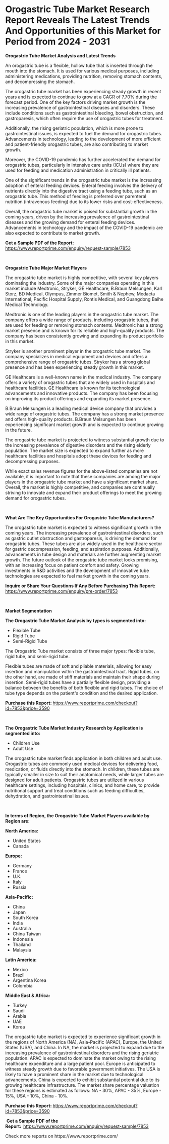 <p><h1>Orogastric Tube Market Research Report Reveals The Latest Trends And Opportunities of this Market for Period from 2024 - 2031</h1></p><p><strong>Orogastric Tube Market Analysis and Latest Trends</strong></p>
<p><p>An orogastric tube is a flexible, hollow tube that is inserted through the mouth into the stomach. It is used for various medical purposes, including administering medications, providing nutrition, removing stomach contents, and decompressing the stomach.</p><p>The orogastric tube market has been experiencing steady growth in recent years and is expected to continue to grow at a CAGR of 7.70% during the forecast period. One of the key factors driving market growth is the increasing prevalence of gastrointestinal diseases and disorders. These include conditions such as gastrointestinal bleeding, bowel obstruction, and gastroparesis, which often require the use of orogastric tubes for treatment.</p><p>Additionally, the rising geriatric population, which is more prone to gastrointestinal issues, is expected to fuel the demand for orogastric tubes. Advancements in technology, leading to the development of more efficient and patient-friendly orogastric tubes, are also contributing to market growth.</p><p>Moreover, the COVID-19 pandemic has further accelerated the demand for orogastric tubes, particularly in intensive care units (ICUs) where they are used for feeding and medication administration in critically ill patients.</p><p>One of the significant trends in the orogastric tube market is the increasing adoption of enteral feeding devices. Enteral feeding involves the delivery of nutrients directly into the digestive tract using a feeding tube, such as an orogastric tube. This method of feeding is preferred over parenteral nutrition (intravenous feeding) due to its lower risks and cost-effectiveness.</p><p>Overall, the orogastric tube market is poised for substantial growth in the coming years, driven by the increasing prevalence of gastrointestinal diseases and the growing demand for enteral feeding devices. Advancements in technology and the impact of the COVID-19 pandemic are also expected to contribute to market growth.</p></p>
<p><strong>Get a Sample PDF of the Report:&nbsp;</strong> <a href="https://www.reportprime.com/enquiry/request-sample/7853">https://www.reportprime.com/enquiry/request-sample/7853</a></p>
<p>&nbsp;</p>
<p><strong>Orogastric Tube Major Market Players</strong></p>
<p><p>The orogastric tube market is highly competitive, with several key players dominating the industry. Some of the major companies operating in this market include Medtronic, Stryker, GE Healthcare, B.Braun Melsungen, Karl Storz, BD Medical, Olympus, Zimmer Biomet, Smith & Nephew, Medacta International, Pacific Hospital Supply, Rontis Medical, and Guangdong Baihe Medical Technology.</p><p>Medtronic is one of the leading players in the orogastric tube market. The company offers a wide range of products, including orogastric tubes, that are used for feeding or removing stomach contents. Medtronic has a strong market presence and is known for its reliable and high-quality products. The company has been consistently growing and expanding its product portfolio in this market.</p><p>Stryker is another prominent player in the orogastric tube market. The company specializes in medical equipment and devices and offers a comprehensive range of orogastric tubes. Stryker has a strong global presence and has been experiencing steady growth in this market.</p><p>GE Healthcare is a well-known name in the medical industry. The company offers a variety of orogastric tubes that are widely used in hospitals and healthcare facilities. GE Healthcare is known for its technological advancements and innovative products. The company has been focusing on improving its product offerings and expanding its market presence.</p><p>B.Braun Melsungen is a leading medical device company that provides a wide range of orogastric tubes. The company has a strong market presence and offers high-quality products. B.Braun Melsungen has been experiencing significant market growth and is expected to continue growing in the future.</p><p>The orogastric tube market is projected to witness substantial growth due to the increasing prevalence of digestive disorders and the rising elderly population. The market size is expected to expand further as more healthcare facilities and hospitals adopt these devices for feeding and decompressing purposes.</p><p>While exact sales revenue figures for the above-listed companies are not available, it is important to note that these companies are among the major players in the orogastric tube market and have a significant market share. Overall, the market is highly competitive, and companies are continually striving to innovate and expand their product offerings to meet the growing demand for orogastric tubes.</p></p>
<p>&nbsp;</p>
<p><strong>What Are The Key Opportunities For Orogastric Tube Manufacturers?</strong></p>
<p><p>The orogastric tube market is expected to witness significant growth in the coming years. The increasing prevalence of gastrointestinal disorders, such as gastric outlet obstruction and gastroparesis, is driving the demand for orogastric tubes. These tubes are also widely used in the healthcare sector for gastric decompression, feeding, and aspiration purposes. Additionally, advancements in tube design and materials are further augmenting market growth. The future outlook of the orogastric tube market looks promising, with an increasing focus on patient comfort and safety. Growing investments in R&D activities and the development of innovative tube technologies are expected to fuel market growth in the coming years.</p></p>
<p><strong>Inquire or Share Your Questions If Any Before Purchasing This Report:</strong> <a href="https://www.reportprime.com/enquiry/pre-order/7853">https://www.reportprime.com/enquiry/pre-order/7853</a></p>
<p>&nbsp;</p>
<p><strong>Market Segmentation</strong></p>
<p><strong>The Orogastric Tube Market Analysis by types is segmented into:</strong></p>
<p><ul><li>Flexible Tube</li><li>Rigid Tube</li><li>Semi-Rigid Tube</li></ul></p>
<p><p>The Orogastric Tube market consists of three major types: flexible tube, rigid tube, and semi-rigid tube. </p><p>Flexible tubes are made of soft and pliable materials, allowing for easy insertion and manipulation within the gastrointestinal tract. Rigid tubes, on the other hand, are made of stiff materials and maintain their shape during insertion. Semi-rigid tubes have a partially flexible design, providing a balance between the benefits of both flexible and rigid tubes. The choice of tube type depends on the patient's condition and the desired application.</p></p>
<p><strong>Purchase this Report:&nbsp;</strong><a href="https://www.reportprime.com/checkout?id=7853&price=3590">https://www.reportprime.com/checkout?id=7853&price=3590</a></p>
<p>&nbsp;</p>
<p><strong>The Orogastric Tube Market Industry Research by Application is segmented into:</strong></p>
<p><ul><li>Children Use</li><li>Adult Use</li></ul></p>
<p><p>The orogastric tube market finds application in both children and adult use. Orogastric tubes are commonly used medical devices for delivering food, medication, or fluids directly into the stomach. In children, these tubes are typically smaller in size to suit their anatomical needs, while larger tubes are designed for adult patients. Orogastric tubes are utilized in various healthcare settings, including hospitals, clinics, and home care, to provide nutritional support and treat conditions such as feeding difficulties, dehydration, and gastrointestinal issues.</p></p>
<p>&nbsp;</p>
<p><strong>In terms of Region, the Orogastric Tube Market Players available by Region are:</strong></p>
<p>
    <p> <strong> North America: </strong>
        <ul>
            <li>United States</li>
            <li>Canada</li>
        </ul>
        </p> 
    <p> <strong> Europe: </strong>
        <ul>
            <li>Germany</li>
            <li>France</li>
            <li>U.K.</li>
            <li>Italy</li>
            <li>Russia</li>
        </ul>
        </p> 
    <p> <strong> Asia-Pacific: </strong>
        <ul>
            <li>China</li>
            <li>Japan</li>
            <li>South Korea</li>
            <li>India</li>
            <li>Australia</li>
            <li>China Taiwan</li>
            <li>Indonesia</li>
            <li>Thailand</li>
            <li>Malaysia</li>
        </ul>
        </p> 
    <p> <strong> Latin America: </strong>
        <ul>
            <li>Mexico</li>
            <li>Brazil</li>
            <li>Argentina Korea</li>
            <li>Colombia</li>
        </ul>
        </p> 
    <p> <strong> Middle East & Africa: </strong>
        <ul>
            <li>Turkey</li>
            <li>Saudi</li>
            <li>Arabia</li>
            <li>UAE</li>
            <li>Korea</li>
        </ul>
    </p>
    </p>
<p><p>The orogastric tube market is expected to experience significant growth in the regions of North America (NA), Asia-Pacific (APAC), Europe, the United States (USA), and China. In NA, the market is projected to expand due to the increasing prevalence of gastrointestinal disorders and the rising geriatric population. APAC is expected to dominate the market owing to the rising healthcare expenditure and a large patient pool. Europe is anticipated to witness steady growth due to favorable government initiatives. The USA is likely to have a prominent share in the market due to technological advancements. China is expected to exhibit substantial potential due to its growing healthcare infrastructure. The market share percentage valuation for these regions is estimated as follows: NA - 30%, APAC - 35%, Europe - 15%, USA - 10%, China - 10%.</p></p>
<p><strong>Purchase this Report: </strong><a href="https://www.reportprime.com/checkout?id=7853&price=3590">https://www.reportprime.com/checkout?id=7853&price=3590</a></p>
<p>&nbsp;<strong>Get a Sample PDF of the Report:&nbsp;&nbsp;</strong><a href="https://www.reportprime.com/enquiry/request-sample/7853">https://www.reportprime.com/enquiry/request-sample/7853</a></p>
<p><strong></strong></p>
<p>Check more reports on https://www.reportprime.com/</p>